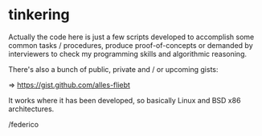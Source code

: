 # tinkering


Actually the code here is just a few scripts developed to accomplish some common tasks / procedures, produce proof-of-concepts
or demanded by interviewers to check my programming skills and algorithmic reasoning.

There's also a bunch of public, private and / or upcoming gists:

   => https://gist.github.com/alles-fliebt
   
It works where it has been developed, so basically Linux and BSD x86 architectures.

/federico

